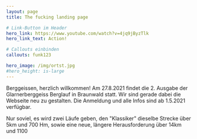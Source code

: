 ```yaml
---
layout: page
title: The fucking landing page

# Link-Button im Header
hero_link: https://www.youtube.com/watch?v=4jq9jByzTlk
hero_link_text: Action!

# Callouts einbinden
callouts: funk123

hero_image: /img/ortst.jpg
#hero_height: is-large
---
```


Berggeissen, herzlich willkommen!
Am 27.8.2021 findet die 2. Ausgabe der Glarnerberggeiss Berglauf in Braunwald statt. Wir sind gerade dabei die Webseite neu zu gestalten. Die Anmeldung und alle Infos sind ab 1.5.2021 verfügbar.

Nur soviel, es wird zwei Läufe geben, den "Klassiker" dieselbe Strecke über 5km und 700 Hm, sowie eine neue, längere Herausforderung über 14km und 1100

